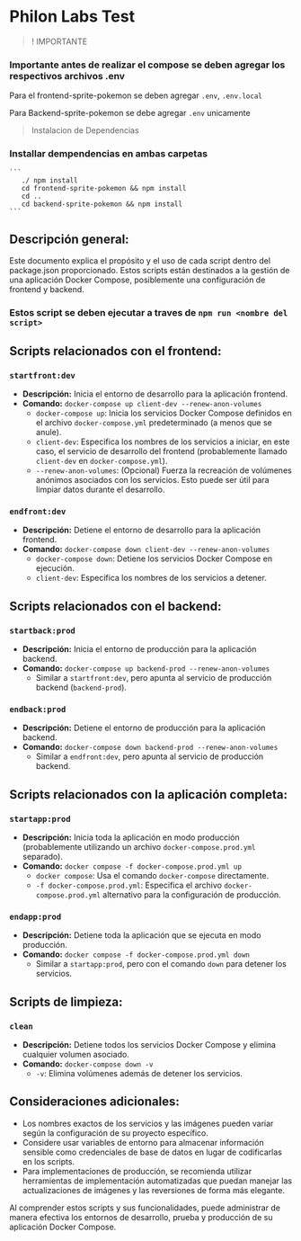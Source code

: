 # Philon Labs Test 
>! IMPORTANTE
### Importante antes de realizar el compose se deben agregar los respectivos archivos .env 

Para el frontend-sprite-pokemon se deben agregar `.env`, `.env.local` 

Para Backend-sprite-pokemon se debe agregar `.env` unicamente

> Instalacion de Dependencias
### Installar dempendencias en ambas carpetas
    ```
       ./ npm install
       cd frontend-sprite-pokemon && npm install 
       cd ..
       cd backend-sprite-pokemon && npm install
    ```


## Descripción general:

Este documento explica el propósito y el uso de cada script dentro del package.json proporcionado. Estos scripts están destinados a la gestión de una aplicación Docker Compose, posiblemente una configuración de frontend y backend.

### Estos script se deben ejecutar a traves de `npm run <nombre del script>`

## Scripts relacionados con el frontend:
### `startfront:dev`

* **Descripción:** Inicia el entorno de desarrollo para la aplicación frontend.
* **Comando:** `docker-compose up client-dev --renew-anon-volumes`
    * `docker-compose up`: Inicia los servicios Docker Compose definidos en el archivo `docker-compose.yml` predeterminado (a menos que se anule).
    * `client-dev`: Especifica los nombres de los servicios a iniciar, en este caso, el servicio de desarrollo del frontend (probablemente llamado `client-dev` en `docker-compose.yml`).
    * `--renew-anon-volumes`: (Opcional) Fuerza la recreación de volúmenes anónimos asociados con los servicios. Esto puede ser útil para limpiar datos durante el desarrollo.

### `endfront:dev`

* **Descripción:** Detiene el entorno de desarrollo para la aplicación frontend.
* **Comando:** `docker-compose down client-dev --renew-anon-volumes`
    * `docker-compose down`: Detiene los servicios Docker Compose en ejecución.
    * `client-dev`: Especifica los nombres de los servicios a detener.

## Scripts relacionados con el backend:

### `startback:prod`

* **Descripción:** Inicia el entorno de producción para la aplicación backend.
* **Comando:** `docker-compose up backend-prod --renew-anon-volumes`
    * Similar a `startfront:dev`, pero apunta al servicio de producción backend (`backend-prod`).

### `endback:prod`

* **Descripción:** Detiene el entorno de producción para la aplicación backend.
* **Comando:** `docker-compose down backend-prod --renew-anon-volumes`
    * Similar a `endfront:dev`, pero apunta al servicio de producción backend.

## Scripts relacionados con la aplicación completa:

### `startapp:prod`

* **Descripción:** Inicia toda la aplicación en modo producción (probablemente utilizando un archivo `docker-compose.prod.yml` separado).
* **Comando:** `docker compose -f docker-compose.prod.yml up`
    * `docker compose`: Usa el comando `docker-compose` directamente.
    * `-f docker-compose.prod.yml`: Especifica el archivo `docker-compose.prod.yml` alternativo para la configuración de producción.

### `endapp:prod`

* **Descripción:** Detiene toda la aplicación que se ejecuta en modo producción.
* **Comando:** `docker compose -f docker-compose.prod.yml down`
    * Similar a `startapp:prod`, pero con el comando `down` para detener los servicios.

## Scripts de limpieza:

### `clean`

* **Descripción:** Detiene todos los servicios Docker Compose y elimina cualquier volumen asociado.
* **Comando:** `docker-compose down -v`
    * `-v`: Elimina volúmenes además de detener los servicios.

## Consideraciones adicionales:

* Los nombres exactos de los servicios y las imágenes pueden variar según la configuración de su proyecto específico.
* Considere usar variables de entorno para almacenar información sensible como credenciales de base de datos en lugar de codificarlas en los scripts.
* Para implementaciones de producción, se recomienda utilizar herramientas de implementación automatizadas que puedan manejar las actualizaciones de imágenes y las reversiones de forma más elegante.

Al comprender estos scripts y sus funcionalidades, puede administrar de manera efectiva los entornos de desarrollo, prueba y producción de su aplicación Docker Compose.

